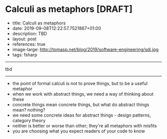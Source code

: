 Calculi as metaphors [DRAFT]
=========================================================

 - title: Calculi as metaphors
 - date: 2019-09-08T12:22:57.7521867+01:00
 - description: TBD
 - layout: post
 - references: true
 - image-large: http://tomasp.net/blog/2019/software-engineering/sdi.jpg
 - tags: fsharp

----------------------------------------------------------------------------------------------------

tbd

----------------------------------------------------------------------------------------------------

- the point of formal calculi is not to prove things, but to be a useful metaphor
- when we work with abstract things, we need a way of thinking about these
- concrete things mean concrete things, but what do abstract things mean? nothing?
- we need some concrete ideas for abstract things - design patterns, category theory
- neither is better or worse than other; they're all metaphors with misfits
- you are choosing what you expect readers of your code to know
